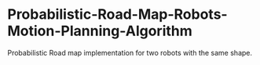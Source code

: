 # Probabilistic-Road-Map-Robots-Motion-Planning-Algorithm
Probabilistic Road map implementation for two robots with the same shape.
